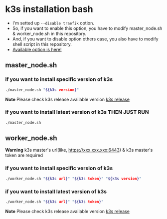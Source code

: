 # k3s installation bash
- I'm setted up `--disable traefik` option.
- So, if you want to enable this option, you have to modify master_node.sh & worker_node.sh in this repository.
- And, if you want to disable option others case, you also have to modify shell script in this repository.
- [Available option is here!](https://docs.k3s.io/installation)

## master_node.sh
### if you want to install specific version of k3s
```bash
./master_node.sh "${k3s version}"
```
**Note**
Please check k3s release available version 
[k3s release](https://github.com/k3s-io/k3s/releases)

### if you want to install latest version of k3s THEN JUST RUN
```bash
./master_node.sh
```

## worker_node.sh
**Warning**
k3s master's url(like, https://xxx.xxx.xxx:6443) & k3s master's token are required 

### if you want to install specific version of k3s
```bash
./worker_node.sh "${k3s url}" "${k3s token}" "${k3s version}"
```

### if you want to install latest version of k3s
```bash
./worker_node.sh "${k3s url}" "${k3s token}"
```
**Note**
Please check k3s release available version 
[k3s release](https://github.com/k3s-io/k3s/releases)
